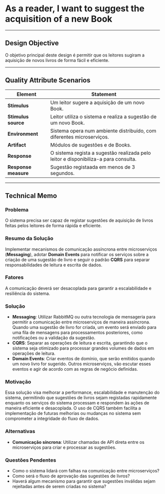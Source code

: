 # As a reader, I want to suggest the acquisition of a new Book

---

## Design Objective

O objetivo principal deste design é permitir que os leitores sugiram a aquisição de novos livros de forma fácil e eficiente.

---

## Quality Attribute Scenarios

| **Element**          | **Statement**                                                                       |
|----------------------|-------------------------------------------------------------------------------------|
| **Stimulus**         | Um leitor sugere a aquisição de um novo Book.                                       |
| **Stimulus source**  | Leitor utiliza o sistema e realiza a sugestão de um novo Book.                      |
| **Environment**      | Sistema opera num ambiente distribuído, com diferentes microserviços.               |
| **Artifact**         | Módulos de sugestões e de Books.                                                    |
| **Response**         | O sistema regista a sugestão realizada pelo leitor e disponibiliza-a para consulta. |
| **Response measure** | Sugestão registaada em menos de 3 segundos.                                         |

---

## Technical Memo

### Problema
O sistema precisa ser capaz de registar sugestões de aquisição de livros feitas pelos leitores de forma rápida e eficiente.

### Resumo da Solução
Implementar mecanismos de comunicação assíncrona entre microserviços (**Messaging**), adotar **Domain Events** para notificar os serviços sobre a criação de uma sugestão de livro e seguir o padrão **CQRS** para separar responsabilidades de leitura e escrita de dados.

### Fatores
A comunicação deverá ser desacoplada para garantir a escalabilidade e resiliência do sistema.

### Solução
- **Messaging**: Utilizar RabbitMQ ou outra tecnologia de mensageria para permitir a comunicação entre microserviços de maneira assíncrona. Quando uma sugestão de livro for criada, um evento será enviado para uma fila de mensagens para processamentos posteriores, como notificações ou a validação da sugestão.
- **CQRS**: Separar as operações de leitura e escrita, garantindo que o sistema seja otimizado para processar grandes volumes de dados em operações de leitura.
- **Domain Events**:  Criar eventos de domínio, que serão emitidos quando um novo livro for sugerido. Outros microserviços, vão escutar esses eventos e agir de acordo com as regras de negócio definidas.

### Motivação
Essa solução visa melhorar a performance, escalabilidade e manutenção do sistema, permitindo que sugestões de livros sejam registadas rapidamente enquanto os serviços do sistema processam e respondem às ações de maneira eficiente e desacoplada. O uso de CQRS também facilita a implementação de futuras melhorias ou mudanças no sistema sem comprometer a integridade do fluxo de dados.

### Alternativas
- **Comunicação síncrona**: Utilizar chamadas de API direta entre os microserviços para criar e processar as sugestões.

### Questões Pendentes
- Como o sistema lidará com falhas na comunicação entre microserviços?
- Como será o fluxo de aprovação das sugestões de livros? 
- Haverá algum mecanismo para garantir que sugestões inválidas sejam rejeitadas antes de serem criadas no sistema?